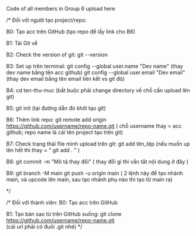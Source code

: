 Code of all members in Group 6 upload here

/*
Đối với người tạo project/repo:

B0: Tạo acc trên GitHub (tạo repo để lấy link cho B6)

B1: Tải Git về

B2: Check the version of git: git --version

B3: Set up trên terminal:
git config --global user.name "Dev name"    (thay dev name bằng tên acc github)
git config --global user.email "Dev email"    (thay dev email bằng tên email liên kết vs git đó)

B4: cd ten-thu-muc (bắt buộc phải change directory về chỗ cần upload lên git)

B5: git init      (tại đường dẫn đó khởi tạo git)

B6: Thêm link repo:
git remote add origin https://github.com/username/repo-name.git
( chỗ username thay = acc github; repo name là cái tên project tạo trên git)

B7: Check trạng thái file mình upload trên git:
git add tên_tệp
(nếu muốn up lên hết thì thay = " git add .  " )

B8: git commit -m "Mô tả thay đổi"
( thay đổi gì thì vắn tắt nội dung ở đây )

B9: 
git branch -M main
git push -u origin main
( 2 lệnh này để tạo nhánh main, và upcode lên main, sau tạo nhánh phụ nào thì tạo từ main ra)

*/

/*
Đối với thành viên: 
B0: Tạo acc trên GitHub 

B1: Tạo bản sao từ trên GitHub xuống:
git clone https://github.com/username/repo-name.git  
(cái url phải có đuôi .git nhé)
*/
